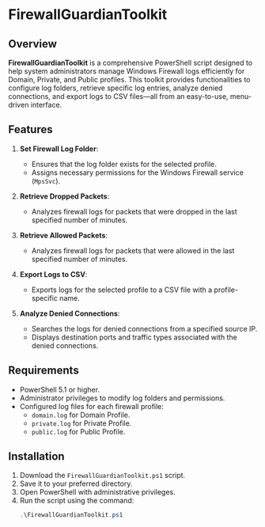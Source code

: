 # FirewallGuardianToolkit

## Overview
**FirewallGuardianToolkit** is a comprehensive PowerShell script designed to help system administrators manage Windows Firewall logs efficiently for Domain, Private, and Public profiles. This toolkit provides functionalities to configure log folders, retrieve specific log entries, analyze denied connections, and export logs to CSV files—all from an easy-to-use, menu-driven interface.

## Features
1. **Set Firewall Log Folder**: 
   - Ensures that the log folder exists for the selected profile.
   - Assigns necessary permissions for the Windows Firewall service (`MpsSvc`).

2. **Retrieve Dropped Packets**:
   - Analyzes firewall logs for packets that were dropped in the last specified number of minutes.

3. **Retrieve Allowed Packets**:
   - Analyzes firewall logs for packets that were allowed in the last specified number of minutes.

4. **Export Logs to CSV**:
   - Exports logs for the selected profile to a CSV file with a profile-specific name.

5. **Analyze Denied Connections**:
   - Searches the logs for denied connections from a specified source IP.
   - Displays destination ports and traffic types associated with the denied connections.

## Requirements
- PowerShell 5.1 or higher.
- Administrator privileges to modify log folders and permissions.
- Configured log files for each firewall profile:
  - `domain.log` for Domain Profile.
  - `private.log` for Private Profile.
  - `public.log` for Public Profile.

## Installation
1. Download the `FirewallGuardianToolkit.ps1` script.
2. Save it to your preferred directory.
3. Open PowerShell with administrative privileges.
4. Run the script using the command:
   ```powershell
   .\FirewallGuardianToolkit.ps1
